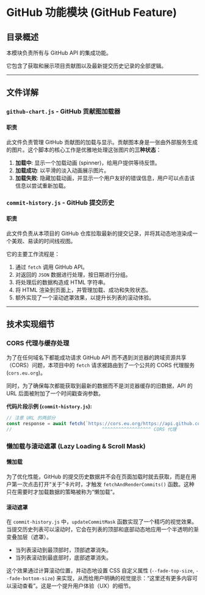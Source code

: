 # GitHub 功能模块 (GitHub Feature)

## 目录概述

本模块负责所有与 GitHub API 的集成功能。

它包含了获取和展示项目贡献图以及最新提交历史记录的全部逻辑。

---

## 文件详解

### `github-chart.js` - GitHub 贡献图加载器

#### 职责

此文件负责管理 GitHub 贡献图的加载与显示。贡献图本身是一张由外部服务生成的图片。这个脚本的核心工作是优雅地处理这张图片的**三种状态**：

1.  **加载中**: 显示一个加载动画 (spinner)，给用户提供等待反馈。
2.  **加载成功**: 以平滑的淡入动画展示图片。
3.  **加载失败**: 隐藏加载动画，并显示一个用户友好的错误信息，用户可以点击该信息以尝试重新加载。

### `commit-history.js` - GitHub 提交历史

#### 职责

此文件负责从本项目的 GitHub 仓库拉取最新的提交记录，并将其动态地渲染成一个美观、易读的时间线视图。

它的主要工作流程是：
1.  通过 `fetch` 调用 GitHub API。
2.  对返回的 `JSON` 数据进行处理，按日期进行分组。
3.  将处理后的数据构造成 HTML 字符串。
4.  将 HTML 渲染到页面上，并管理加载、成功和失败状态。
5.  额外实现了一个滚动遮罩效果，以提升长列表的滚动体验。

---

## 技术实现细节

### CORS 代理与缓存处理

为了在任何域名下都能成功请求 GitHub API 而不遇到浏览器的跨域资源共享（CORS）问题，本项目中的 `fetch` 请求被路由到了一个公共的 CORS 代理服务 (`cors.eu.org`)。

同时，为了确保每次都能获取到最新的数据而不是浏览器缓存的旧数据，API 的 URL 后面被附加了一个时间戳查询参数。

**代码片段示例 (`commit-history.js`):**
```javascript
// 注意 URL 的两部分
const response = await fetch(`https://cors.eu.org/https://api.github.com/repos/Qing90bing/Qing_Webcard/commits?per_page=30&v=${new Date().getTime()}`);
//                                 ^^^^^^^^^^^^^^^^^^ CORS 代理                                                           ^^^^^^^^^^^^^^^^^^^^^^^^^^^^^ 时间戳参数，防止缓存
```

### 懒加载与滚动遮罩 (Lazy Loading & Scroll Mask)

#### 懒加载

为了优化性能，GitHub 的提交历史数据并不会在页面加载时就去获取，而是在用户第一次点击打开“关于”卡片时，才触发 `fetchAndRenderCommits()` 函数。这种只在需要时才加载数据的策略被称为“懒加载”。

#### 滚动遮罩

在 `commit-history.js` 中，`updateCommitMask` 函数实现了一个精巧的视觉效果。当提交历史列表可以滚动时，它会在列表的顶部和底部动态地应用一个半透明的渐变叠加层（遮罩）。

-   当列表滚动到最顶部时，顶部遮罩消失。
-   当列表滚动到最底部时，底部遮罩消失。

这个效果通过计算滚动位置，并动态地设置 CSS 自定义属性 (`--fade-top-size`, `--fade-bottom-size`) 来实现，从而给用户明确的视觉提示：“这里还有更多内容可以滚动查看”。这是一个提升用户体验（UX）的细节。
